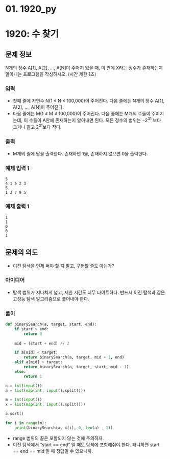 # 01. 1920_py

# 1920: 수 찾기

## 문제 정보

N개의 정수 A[1], A[2], …, A[N]이 주어져 있을 때, 이 안에 X라는 정수가 존재하는지 알아내는 프로그램을 작성하시오. (시간 제한 1초)

### 입력

- 첫째 줄에 자연수 N(1 ≤ N ≤ 100,000)이 주어진다. 다음 줄에는 N개의 정수 A[1], A[2], …, A[N]이 주어진다.
- 다음 줄에는 M(1 ≤ M ≤ 100,000)이 주어진다. 다음 줄에는 M개의 수들이 주어지는데, 이 수들이 A안에 존재하는지 알아내면 된다. 모든 정수의 범위는 $-2^{31}$ 보다 크거나 같고 $2^{31}$보다 작다.

### 출력

- M개의 줄에 답을 출력한다. 존재하면 1을, 존재하지 않으면 0을 출력한다.

### 예제 입력 1

```
5
4 1 5 2 3
5
1 3 7 9 5
```

### 예제 출력 1

```
1
1
0
0
1
```

## 문제의 의도

- 이진 탐색을 언제 써야 할 지 알고, 구현할 줄도 아는가?

### 아이디어

- 탐색 범위가 지나치게 넓고, 제한 시간도 너무 타이트하다. 반드시 이진 탐색과 같은 고성능 탐색 알고리즘으로 풀어내야 한다.

### 풀이

```python
def binarySearch(a, target, start, end):
    if start > end:
        return 0
    
    mid = (start + end) // 2

    if a[mid] < target:
        return binarySearch(a, target, mid + 1, end)
    elif a[mid] > target:
        return binarySearch(a, target, start, mid - 1)
    else:
        return 1

n = int(input())
a = list(map(int, input().split()))

m = int(input())
x = list(map(int, input().split()))

a.sort()

for i in range(m):
    print(binarySearch(a, x[i], 0, len(a) - 1))
```

- range 범위의 끝은 포함되지 않는 것에 주의하자.
- 이진 탐색에서 “start == end” 일 때도 탐색에 포함해줘야 한다. 왜냐하면 start == end == mid 일 때 정답일 수 있으니까.